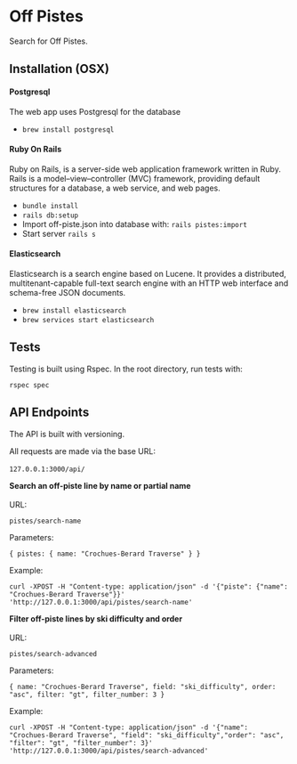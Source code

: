 # Off Pistes

Search for Off Pistes.

## Installation (OSX)

#### Postgresql
The web app uses Postgresql for the database

* `brew install postgresql`

#### Ruby On Rails
Ruby on Rails, is a server-side web application framework written in Ruby. Rails is a model–view–controller (MVC) framework, providing default structures for a database, a web service, and web pages.

* `bundle install`
* `rails db:setup`
* Import off-piste.json into database with: `rails pistes:import`
* Start server `rails s`

#### Elasticsearch
Elasticsearch is a search engine based on Lucene. It provides a distributed, multitenant-capable full-text search engine with an HTTP web interface and schema-free JSON documents.

* `brew install elasticsearch`
* `brew services start elasticsearch`

## Tests
Testing is built using Rspec.
In the root directory, run tests with:
<br />

`rspec spec`

## API Endpoints
The API is built with versioning.
<br />

All requests are made via the base URL:
<br />
<br />
`127.0.0.1:3000/api/`


__Search an off-piste line by name or partial name__
<br />
<br />
URL: 
<br />

`pistes/search-name`

Parameters: 

`{ pistes: { name: "Crochues-Berard Traverse" } }`

Example:

```
curl -XPOST -H "Content-type: application/json" -d '{"piste": {"name": "Crochues-Berard Traverse"}}' 'http://127.0.0.1:3000/api/pistes/search-name'
```

__Filter off-piste lines by ski difficulty and order__
<br />
<br />
URL: 
<br />

`pistes/search-advanced`

Parameters: 

`{ name: "Crochues-Berard Traverse", field: "ski_difficulty", order: "asc", filter: "gt", filter_number: 3 }`

Example:

```
curl -XPOST -H "Content-type: application/json" -d '{"name": "Crochues-Berard Traverse", "field": "ski_difficulty","order": "asc", "filter": "gt", "filter_number": 3}' 'http://127.0.0.1:3000/api/pistes/search-advanced'
```